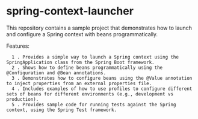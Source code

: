# spring-context-launcher

This repository contains a sample project that demonstrates how to launch and configure a Spring context with beans programmatically.

Features:

      1 . Provides a simple way to launch a Spring context using the SpringApplication class from the Spring Boot framework.
      2 . Shows how to define beans programmatically using the @Configuration and @Bean annotations.
      3 . Demonstrates how to configure beans using the @Value annotation to inject properties from an external properties file.
      4 . Includes examples of how to use profiles to configure different sets of beans for different environments (e.g., development vs production).
      5 . Provides sample code for running tests against the Spring context, using the Spring Test framework.
